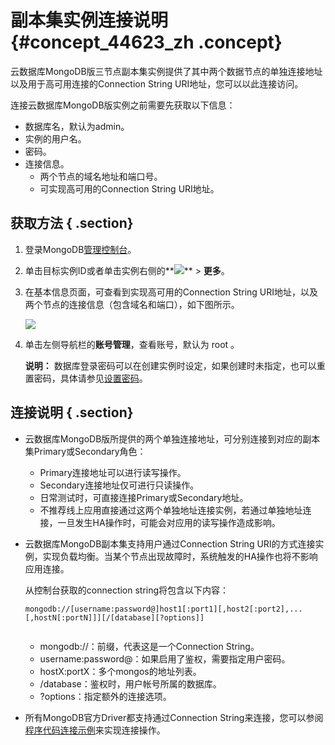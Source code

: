 # 副本集实例连接说明 {#concept_44623_zh .concept}

云数据库MongoDB版三节点副本集实例提供了其中两个数据节点的单独连接地址以及用于高可用连接的Connection String URI地址，您可以以此连接访问。

连接云数据库MongoDB版实例之前需要先获取以下信息：

-   数据库名，默认为admin。
-   实例的用户名。
-   密码。
-   连接信息。
    -   两个节点的域名地址和端口号。
    -   可实现高可用的Connection String URI地址。

## 获取方法 { .section}

1.  登录MongoDB[管理控制台](https://mongodb.console.aliyun.com/#/mongodb/list)。
2.  单击目标实例ID或者单击实例右侧的**![](http://static-aliyun-doc.oss-cn-hangzhou.aliyuncs.com/assets/img/6671/153983988013267_zh-CN.png)** \> **更多**。
3.  在基本信息页面，可查看到实现高可用的Connection String URI地址，以及两个节点的连接信息（包含域名和端口），如下图所示。

    ![](http://static-aliyun-doc.oss-cn-hangzhou.aliyuncs.com/assets/img/6672/153983988013778_zh-CN.png)

4.  单击左侧导航栏的**账号管理**，查看账号，默认为 root 。

    **说明：** 数据库登录密码可以在创建实例时设定，如果创建时未指定，也可以重置密码，具体请参见[设置密码](https://www.alibabacloud.com/help/zh/doc-detail/54544.htm)。


## 连接说明 { .section}

-   云数据库MongoDB版所提供的两个单独连接地址，可分别连接到对应的副本集Primary或Secondary角色：

    -   Primary连接地址可以进行读写操作。
    -   Secondary连接地址仅可进行只读操作。
    -   日常测试时，可直接连接Primary或Secondary地址。
    -   不推荐线上应用直接通过这两个单独地址连接实例，若通过单独地址连接，一旦发生HA操作时，可能会对应用的读写操作造成影响。
-   云数据库MongoDB副本集支持用户通过Connection String URI的方式连接实例，实现负载均衡。当某个节点出现故障时，系统触发的HA操作也将不影响应用连接。

    从控制台获取的connection string将包含以下内容：

    ```
    mongodb://[username:password@]host1[:port1][,host2[:port2],...[,hostN[:portN]]][/[database][?options]]
                        
    ```

    -   mongodb://：前缀，代表这是一个Connection String。
    -   username:password@：如果启用了鉴权，需要指定用户密码。
    -   hostX:portX：多个mongos的地址列表。
    -   /database：鉴权时，用户帐号所属的数据库。
    -   ?options：指定额外的连接选项。
-   所有MongoDB官方Driver都支持通过Connection String来连接，您可以参阅[程序代码连接示例](https://www.alibabacloud.com/help/zh/doc-detail/44630.htm)来实现连接操作。


